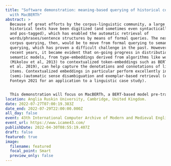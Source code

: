 ```yaml
---
title: "Software demonstration: meaning-based querying of historical corpora
  with MacBERTh"
abstract: >
  Because of great efforts by the corpus-linguistic community, a large number of
  historical texts have been digitized (and sometimes even syntactically parsed
  and pos-tagged), which has enabled the automatic retrieval of
  words/phrases/sentence structures by means of formal queries. The next step in
  corpus querying, then, would be to move from formal querying to semantic
  querying, which has proven a difficult challenge in the past. However, in
  recent years, it became evident that on-going progress in distributional
  semantic models, from type-embeddings derived from algorithms like word2vec
  (Mikolov et al, 2013) to contextualized token-embeddings such as BERT (Devlin
  et al. 2019), can help capture the denotations and connotations of linguistic
  items. Contextualized embeddings in particular perform excellently in
  (semi-)automatic sense disambiguation and exemplar-based retrieval (e.g.
  Fonteyn 2021 for an application to a linguistic case study).


  This demonstration will focus on MacBERTh, a BERT-based model pre-trained on Early Modern and Late Modern English (3.9B (tokenized) words, time span: 1450-1950; Manjavacas & Fonteyn 2021, 2022). We will demonstrate how MacBERTh may help researchers (i) access and (ii) analyse the semantic information encoded in linguistic corpus data in a (semi-)automatic way. By creating embeddings with MacBERTh, researchers will also be able to map out the distances between senses of linguistic items (in different texts and different time stages) as formalized in their representational distances. In this demonstration, we walk participants through two case studies (i.e. lexical and grammatical) that show how MacBERTh can support historical corpus analysis (from data collection to pre-processing to (error) analysis). During the demonstration, participants are guided through the open source code notebooks (in jupyter) and instructional material (which will be made available through the project website https://macberth.netlify.app/). Participants are also encouraged to discuss possible research questions that MacBERTh (or its Dutch sibling GysBERT) may help address.
location: Anglia Ruskin University, Cambridge, United Kingdom.
date: 2022-07-27T07:00:19.383Z
date_end: 2022-07-29T22:00:00.000Z
all_day: false
event: 43th International Computer Archive of Modern and Medieval English (ICAME 43)
event_url: https://www.icame43.com/
publishDate: 2022-04-30T08:55:19.407Z
draft: false
featured: true
image:
  filename: featured
  focal_point: Smart
  preview_only: false
---
```

